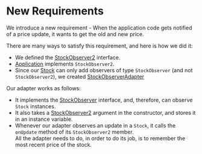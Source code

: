 # New Requirements

We introduce a new requirement - When the application code gets notified of a price update, it wants to get the old and new price.

There are many ways to satisfy this requirement, and here is how we did it:
 * We defined the [StockObserver2](src/csc301/observerExample/StockObserver2.java) interface.
 * [Application](src/csc301/observerExample/Application.java) implements `StockObserver2`.
 * Since our [Stock](src/csc301/observerExample/Stock.java) can only add observers of type `StockObserver` (and not `StockObserver2`),
   we created [StockObserverAdapter](src/csc301/observerExample/StockObserverAdapter.java)
 
Our adapter works as follows:
 * It implements the [StockObserver](src/csc301/observerExample/StockObserver.java) interface, and, therefore, can observe `Stock` instances.
 * It also takes a [StockObserver2](src/csc301/observerExample/StockObserver2.java) argument in the constructor, and stores it in an instance variable.
 * Whenever our adapter observes an update in a `Stock`, it calls the `onUpdate` method of its `StockObserver2` member.    
   All the adapter needs to do, in order to do its job, is to remember the most recent price of the stock.
